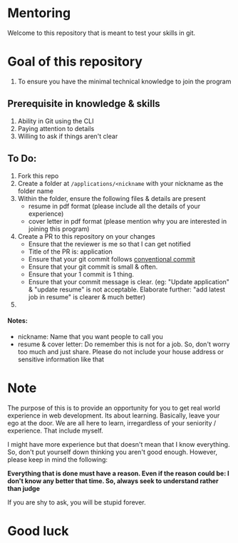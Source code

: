 # Mentoring

Welcome to this repository that is meant to test your skills in git.

# Goal of this repository

1. To ensure you have the minimal technical knowledge to join the program

## Prerequisite in knowledge & skills
1. Ability in Git using the CLI
2. Paying attention to details
3. Willing to ask if things aren't clear

## To Do:

1. Fork this repo
2. Create a folder at `/applications/<nickname` with your nickname as the folder name
3. Within the folder, ensure the following files & details are present
	- resume in pdf format (please include all the details of your experience)
	- cover letter in pdf format (please mention why you are interested in joining this program)
4. Create a PR to this repository on your changes
	- Ensure that the reviewer is me so that I can get notified
	- Title of the PR is: <nickname> application
	- Ensure that your git commit follows [conventional commit](https://www.conventionalcommits.org/en/v1.0.0/)
	- Ensure that your git commit is small & often.
	- Ensure that your 1 commit is 1 thing. 
	- Ensure that your commit message is clear. (eg: "Update application" & "update resume" is not acceptable. Elaborate further: "add latest job in resume" is clearer & much better)
6. 

#### Notes:
- nickname: Name that you want people to call you
- resume & cover letter: Do remember this is not for a job. So, don't worry too much and just share. Please do not include your house address or sensitive information like that


# Note
The purpose of this is to provide an opportunity for you to get real world experience in web development. Its about learning. Basically, leave your ego at the door. We are all here to learn, irregardless of your seniority / experience. That include myself.

I might have more experience but that doesn't mean that I know everything. So, don't put yourself down thinking you aren't good enough. However, please keep in mind the following:

**Everything that is done must have a reason. Even if the reason could be: I don't know any better that time. So, always seek to understand rather than judge**

If you are shy to ask, you will be stupid forever.

# Good luck
